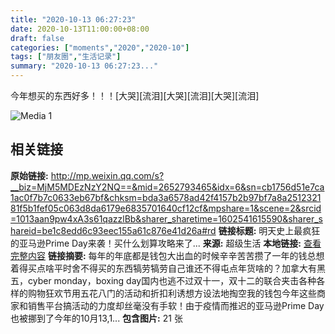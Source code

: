 ```yaml
---
title: "2020-10-13 06:27:23"
date: 2020-10-13T11:00:00+08:00
draft: false
categories: ["moments","2020","2020-10"]
tags: ["朋友圈","生活记录"]
summary: "2020-10-13 06:27:23..."
---
```


今年想买的东西好多！！！[大哭][流泪][大哭][流泪][大哭][流泪]

![Media 1](/Moments/photos/2020-10-13/202010130627230.jpg)

## 相关链接

**原始链接:** http://mp.weixin.qq.com/s?__biz=MjM5MDEzNzY2NQ==&mid=2652793465&idx=6&sn=cb1756d51e7ca1ac0f7b7c0633eb67bf&chksm=bda3a6578ad42f4157b2b97bf7a8a251232181f5b1fef05c063d8da6179e6835701640cf12cf&mpshare=1&scene=2&srcid=1013aan9pw4xA3s61qazzlBb&sharer_sharetime=1602541615590&sharer_shareid=be1c8edd6c93eec155a61c876e41d26a#rd
**链接标题:** 明天史上最疯狂的亚马逊Prime Day来袭！买什么划算攻略来了...
**来源:** 超级生活
**本地链接:** [查看完整内容](/link_content/2020/10/2020-10-13-1/link_content/)
**链接摘要:** 每年的年底都是钱包大出血的时候辛辛苦苦攒了一年的钱总想着得买点啥平时舍不得买的东西犒劳犒劳自己谁还不得屯点年货啥的？加拿大有黑五，cyber monday，boxing day国内也逃不过双十一，双十二的联合夹击各种各样的购物狂欢节用五花八门的活动和折扣利诱想方设法地掏空我的钱包今年这些商家和销售平台搞活动的力度却丝毫没有手软！由于疫情而推迟的亚马逊Prime Day也被挪到了今年的10月13,1...
**包含图片:** 21 张

